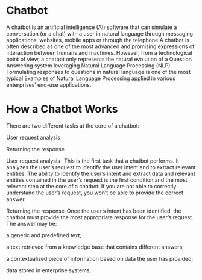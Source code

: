 # Chatbot
A chatbot is an artificial intelligence (AI) software that can simulate a conversation (or a chat) with a user in natural language through messaging applications, websites, mobile apps or through the telephone.A chatbot is often described as one of the most advanced and promising expressions of interaction between humans and machines. However, from a technological point of view, a chatbot only represents the natural evolution of a Question Answering system leveraging Natural Language Processing (NLP). Formulating responses to questions in natural language is one of the most typical Examples of Natural Language Processing applied in various enterprises’ end-use applications.
# How a Chatbot Works
There are two different tasks at the core of a chatbot:

User request analysis

Returning the response

User request analysis- This is the first task that a chatbot performs. It analyzes the user’s request to identify the user intent and to extract relevant entities. The ability to identify the user’s intent and extract data and relevant entities contained in the user’s request is the first condition and the most relevant step at the core of a chatbot: If you are not able to correctly understand the user’s request, you won’t be able to provide the correct answer.

Returning the response-Once the user’s intent has been identified, the chatbot must provide the most appropriate response for the user’s request. The answer may be:

a generic and predefined text;

a text retrieved from a knowledge base that contains different answers;

a contextualized piece of information based on data the user has provided;

data stored in enterprise systems;
